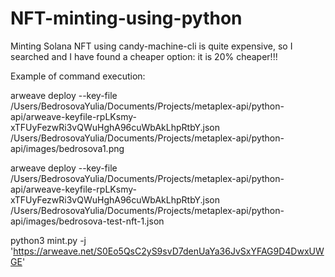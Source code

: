 # NFT-minting-using-python
Minting Solana NFT using candy-machine-cli is quite expensive, so I searched and I have found a cheaper option: it is 20% cheaper!!!

Example of command execution:

arweave deploy --key-file /Users/BedrosovaYulia/Documents/Projects/metaplex-api/python-api/arweave-keyfile-rpLKsmy-xTFUyFezwRi3vQWuHghA96cuWbAkLhpRtbY.json /Users/BedrosovaYulia/Documents/Projects/metaplex-api/python-api/images/bedrosova1.png

arweave deploy --key-file /Users/BedrosovaYulia/Documents/Projects/metaplex-api/python-api/arweave-keyfile-rpLKsmy-xTFUyFezwRi3vQWuHghA96cuWbAkLhpRtbY.json /Users/BedrosovaYulia/Documents/Projects/metaplex-api/python-api/images/bedrosova-test-nft-1.json

python3 mint.py -j 'https://arweave.net/S0Eo5QsC2yS9svD7denUaYa36JvSxYFAG9D4DwxUWGE'
